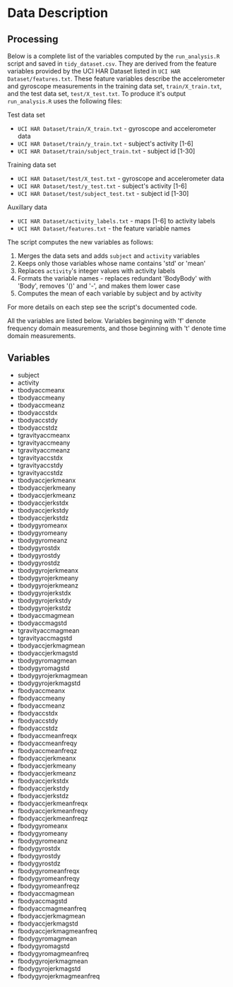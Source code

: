 Data Description
================

Processing
----------

Below is a complete list of the variables computed by the `run_analysis.R`
script and saved in `tidy_dataset.csv`.  They are derived from the feature
variables provided by the UCI HAR Dataset listed in `UCI HAR
Dataset/features.txt`.  These feature variables describe the accelerometer and
gyroscope measurements in the training data set, `train/X_train.txt`, and the
test data set, `test/X_test.txt`.  To produce it's output `run_analysis.R` uses
the following files:

Test data set
* `UCI HAR Dataset/train/X_train.txt` - gyroscope and accelerometer data
* `UCI HAR Dataset/train/y_train.txt` - subject's activity [1-6]
* `UCI HAR Dataset/train/subject_train.txt` - subject id [1-30]

Training data set
* `UCI HAR Dataset/test/X_test.txt` - gyroscope and accelerometer data
* `UCI HAR Dataset/test/y_test.txt` - subject's activity [1-6]
* `UCI HAR Dataset/test/subject_test.txt` - subject id [1-30]

Auxillary data
* `UCI HAR Dataset/activity_labels.txt` - maps [1-6] to activity labels
* `UCI HAR Dataset/features.txt` - the feature variable names

The script computes the new variables as follows:

1. Merges the data sets and adds `subject` and `activity` variables
2. Keeps only those variables whose name contains 'std' or 'mean'
3. Replaces `activity`'s integer values with activity labels
4. Formats the variable names - replaces redundant 'BodyBody' with
'Body', removes '()' and '-', and makes them lower case
5. Computes the mean of each variable by subject and by activity

For more details on each step see the script's documented code.

All the variables are listed below.  Variables beginning with 'f' denote
frequency domain measurements, and those beginning with 't' denote time domain
measurements.


Variables
---------

* subject
* activity
* tbodyaccmeanx
* tbodyaccmeany
* tbodyaccmeanz
* tbodyaccstdx
* tbodyaccstdy
* tbodyaccstdz
* tgravityaccmeanx
* tgravityaccmeany
* tgravityaccmeanz
* tgravityaccstdx
* tgravityaccstdy
* tgravityaccstdz
* tbodyaccjerkmeanx
* tbodyaccjerkmeany
* tbodyaccjerkmeanz
* tbodyaccjerkstdx
* tbodyaccjerkstdy
* tbodyaccjerkstdz
* tbodygyromeanx
* tbodygyromeany
* tbodygyromeanz
* tbodygyrostdx
* tbodygyrostdy
* tbodygyrostdz
* tbodygyrojerkmeanx
* tbodygyrojerkmeany
* tbodygyrojerkmeanz
* tbodygyrojerkstdx
* tbodygyrojerkstdy
* tbodygyrojerkstdz
* tbodyaccmagmean
* tbodyaccmagstd
* tgravityaccmagmean
* tgravityaccmagstd
* tbodyaccjerkmagmean
* tbodyaccjerkmagstd
* tbodygyromagmean
* tbodygyromagstd
* tbodygyrojerkmagmean
* tbodygyrojerkmagstd
* fbodyaccmeanx
* fbodyaccmeany
* fbodyaccmeanz
* fbodyaccstdx
* fbodyaccstdy
* fbodyaccstdz
* fbodyaccmeanfreqx
* fbodyaccmeanfreqy
* fbodyaccmeanfreqz
* fbodyaccjerkmeanx
* fbodyaccjerkmeany
* fbodyaccjerkmeanz
* fbodyaccjerkstdx
* fbodyaccjerkstdy
* fbodyaccjerkstdz
* fbodyaccjerkmeanfreqx
* fbodyaccjerkmeanfreqy
* fbodyaccjerkmeanfreqz
* fbodygyromeanx
* fbodygyromeany
* fbodygyromeanz
* fbodygyrostdx
* fbodygyrostdy
* fbodygyrostdz
* fbodygyromeanfreqx
* fbodygyromeanfreqy
* fbodygyromeanfreqz
* fbodyaccmagmean
* fbodyaccmagstd
* fbodyaccmagmeanfreq
* fbodyaccjerkmagmean
* fbodyaccjerkmagstd
* fbodyaccjerkmagmeanfreq
* fbodygyromagmean
* fbodygyromagstd
* fbodygyromagmeanfreq
* fbodygyrojerkmagmean
* fbodygyrojerkmagstd
* fbodygyrojerkmagmeanfreq
